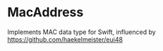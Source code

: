 # MacAddress

Implements MAC data type for Swift, influenced by https://github.com/haekelmeister/eui48
